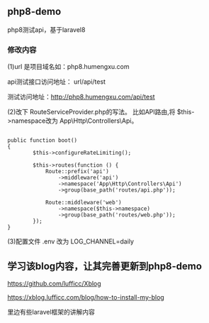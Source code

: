 ## php8-demo

php8测试api，基于laravel8

### 修改内容

(1)url 是项目域名如：php8.humengxu.com

api测试接口访问地址： url/api/test

测试访问地址：http://php8.humengxu.com/api/test

(2)改下 RouteServiceProvider.php的写法。
比如API路由,将 $this->namespace改为 App\Http\Controllers\Api。
```$xslt

public function boot()
{
        $this->configureRateLimiting();

        $this->routes(function () {
            Route::prefix('api')
                ->middleware('api')
                ->namespace('App\Http\Controllers\Api')
                ->group(base_path('routes/api.php'));

            Route::middleware('web')
                ->namespace($this->namespace)
                ->group(base_path('routes/web.php'));
        });
} 
```
(3)配置文件 .env 改为   LOG_CHANNEL=daily


## 学习该blog内容，让其完善更新到php8-demo
 
https://github.com/lufficc/Xblog

https://xblog.lufficc.com/blog/how-to-install-my-blog

里边有些laravel框架的讲解内容